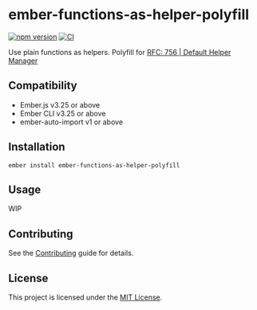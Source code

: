 # ember-functions-as-helper-polyfill

[![npm version](https://badge.fury.io/js/ember-functions-as-helper-polyfill.svg)](https://badge.fury.io/js/ember-functions-as-helper-polyfill)
[![CI](https://github.com/NullVoxPopuli/ember-functions-as-helper-polyfill/actions/workflows/ci.yml/badge.svg?branch=main&event=push)](https://github.com/NullVoxPopuli/ember-functions-as-helper-polyfill/actions/workflows/ci.yml)


Use plain functions as helpers. 
Polyfill for [RFC: 756 | Default Helper Manager](https://github.com/emberjs/rfcs/pull/756)

## Compatibility

* Ember.js v3.25 or above
* Ember CLI v3.25 or above
* ember-auto-import v1 or above
## Installation

```
ember install ember-functions-as-helper-polyfill
```

## Usage

WIP


## Contributing

See the [Contributing](CONTRIBUTING.md) guide for details.


## License

This project is licensed under the [MIT License](LICENSE.md).
